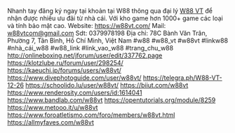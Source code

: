 Nhanh tay đăng ký ngay tại khoản tại W88 thông qua đại lý <a href="https://w88vt.com/">W88 VT</a> để nhận được nhiều ưu đãi từ nhà cái. Với kho game hơn 1000+ game các loại và tính bảo mật cao.
Website: <a href="https://w88vt.com/">https://w88vt.com/</a> 
Mail: w88vtcom@gmail.com
Sdt: 0379978198
Địa chỉ: 78C Bành Văn Trân, Phường 7, Tân Bình, Hồ Chí Minh, Việt Nam 
#w88 #w88_vt #w88vt #linkw88 #nhà_cái_w88 #w88_link #link_vao_w88 #trang_chu_w88
<a href="http://onlineboxing.net/jforum/user/edit/337762.page">http://onlineboxing.net/jforum/user/edit/337762.page</a>
<a href="https://klotzlube.ru/forum/user/298254/">https://klotzlube.ru/forum/user/298254/</a>
<a href="https://kaeuchi.jp/forums/users/w88vt/">https://kaeuchi.jp/forums/users/w88vt/</a>
<a href="https://www.divephotoguide.com/user/w88vt/">https://www.divephotoguide.com/user/w88vt/</a>
<a href="https://telegra.ph/W88-VT-12-26">https://telegra.ph/W88-VT-12-26</a>
<a href="https://schoolido.lu/user/w88vt/">https://schoolido.lu/user/w88vt/</a>
<a href="https://biiut.com/w88vt">https://biiut.com/w88vt</a>
<a href="https://www.renderosity.com/users/id:1614041">https://www.renderosity.com/users/id:1614041</a>
<a href="https://www.bandlab.com/w88vt">https://www.bandlab.com/w88vt</a>
<a href="https://opentutorials.org/module/8259">https://opentutorials.org/module/8259</a>
<a href="https://www.metooo.it/u/w88vt">https://www.metooo.it/u/w88vt</a>
<a href="https://www.foroatletismo.com/foro/members/w88vt.html">https://www.foroatletismo.com/foro/members/w88vt.html</a>
<a href="https://allmyfaves.com/w88vt">https://allmyfaves.com/w88vt</a>
